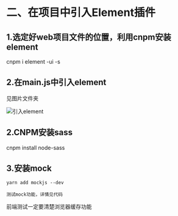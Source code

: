# 二、在项目中引入Element插件

## 1.选定好web项目文件的位置，利用cnpm安装element

cnpm i element -ui -s

## 2.在main.js中引入element

见图片文件夹

![引入element](D:\学习笔记\VUE\picture\引入element.png)

## 2.CNPM安装sass

cnpm install node-sass

## 3.安装mock

```
yarn add mockjs --dev

测试mock功能，详情见代码
```

前端测试一定要清楚浏览器缓存功能